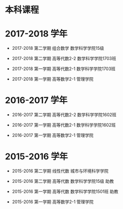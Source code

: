 # 本科课程


# 2017-2018 学年

* 2017-2018 第二学期 组合数学 数学科学学院15级

* 2017-2018  第二学期 高等代数2-2 数学科学学院1703班

* 2017-2018 第一学期 高等代数2-1 数学科学学院1703班

* 2017-2018 第一学期  高等数学2-1 管理学院


# 2016-2017 学年

* 2016-2017  第二学期 高等代数2-2 数学科学学院1602班

* 2016-2017 第一学期 高等代数2-1 数学科学学院1602班

* 2016-2017 第一学期  高等数学2-1 管理学院

# 2015-2016 学年

* 2015-2016  第二学期 线性代数 城市与环境科学学院

* 2015-2016  第二学期 高等代数 数学科学学院15级 助教

* 2015-2016  第一学期 高等代数 数学科学学院1501班 助教

* 2015-2016 第一学期  高等数学2-1 管理学院


